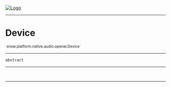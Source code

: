 
[![Logo](../../../../../../images/logo.png)](../../../../../../api/index.html)

---



<h1>Device</h1>
<small>`snow.platform.native.audio.openal.Device`</small>



---

`abstract`

---

&nbsp;
&nbsp;









---

&nbsp;
&nbsp;
&nbsp;
&nbsp;